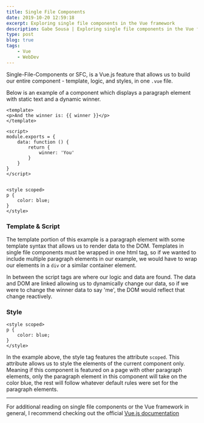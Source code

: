 ```yaml
---
title: Single File Components
date: 2019-10-20 12:59:18
excerpt: Exploring single file components in the Vue framework
description: Gabe Sousa | Exploring single file components in the Vue framework
type: post
blog: true
tags:
    - Vue
    - WebDev
---
```



Single-File-Components or SFC, is a Vue.js feature that allows us to build our entire component - template, logic, and styles, in one `.vue` file.

Below is an example of a component which displays a paragraph element with static text and a dynamic winner.

```vue
<template>
<p>And the winner is: {{ winner }}</p>
</template>

<script>
module.exports = {
	data: function () {
		return {
			winner: 'You'
		}
	}
}
</script>


<style scoped>
p {
	color: blue;
}
</style>
```

### Template & Script
The template portion of this example is a paragraph element with some template syntax that allows us to render data to the DOM. Templates in single file components must be wrapped in one html tag, so if we wanted to include multiple paragraph elements in our example, we would have to wrap our elements in a `div` or a similar container element.

In between the script tags are where our logic and data are found. The data and DOM are linked allowing us to dynamically change our data, so if we were to change the winner data to say 'me', the DOM would reflect that change reactively.

### Style
```vue
<style scoped>
p {
	color: blue;
}
</style>
```
In the example above, the style tag features the attribute `scoped`. This attribute allows us to style the elements of the current component only. Meaning if this component is featured on a page with other paragraph elements, only the paragraph element in this component will take on the color blue, the rest will follow whatever default rules were set for the paragraph elements.

<hr>
For additional reading on single file components or the Vue framework in general, I recommend checking out the official <a href="https://vuejs.org/v2/guide/"> Vue.js documentation</a>